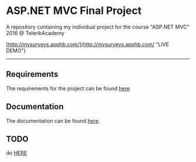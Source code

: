 # ASP.NET MVC Final Project
A repository containing my individual project for the course "ASP.NET MVC" 2016 @ TelerikAcademy

[http://mysurveys.apphb.com/](http://mysurveys.apphb.com/ "LIVE DEMO")

----------
## Requirements
The requirements for the project can be found [here](Documentation/Requirements.md).

## Documentation
The documentation can be found [here](Documentation/Documentation.md).

## TODO
do [HERE](./TODO.md)







